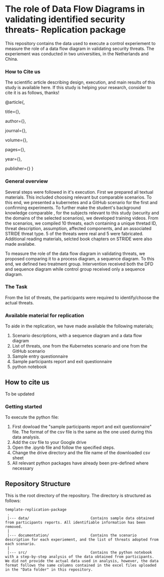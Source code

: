 # The role of Data Flow Diagrams in validating identified security threats- Replication package
This repository contains the data used to execute a control experiement to measure the role of a data flow diagram in validating security threats. The experiement was conducted in two universities, in the Netherlands and China.

### How to Cite us
The scientific article describing design, execution, and main results of this study is available here.
If this study is helping your research, consider to cite it is as follows, thanks!

@article{,

  title={},
  
  author={},
  
  journal={},
  
  volume={},
  
  pages={},
  
  year={},
  
  publisher={}
}

### General overview
Several steps were followed in it's execution. 
First we prepared all textual materials. This included choosing relevant but comparable scenarios. To this end, we presented a kubernetes and a GitHub scenario for the first and confirming experiments. To further make the student's background knowledge comparable , for the subjects relevant to this study (security and the domains of the selected scenarios), we developed training videos.
From the scenarios, we compiled 10 threats, each containing a unique thretad ID, threat description, assumption, affected components, and an associated STRIDE threat type. 5 of the threats were real and 5 were fabricated.
Additional reading materials, selcted book chapters on STRIDE were also made availabe.

To measure the role of the data flow diagram in validating threats, we proposed comparing it to a process diagram, a sequence diagram. To this end, we defined two treatment group. Intervention received both the DFD and sequence diagram while control group received only a sequence diagram.

### The Task
From the list of threats, the participants were required to identify/choose the actual threats.


### Available material for replication
To aide in the replication, we have made available the following materials;
1. Scenario descriptions, with a sequence diagram and a data flow diagram
2. List of threats, one from the Kubernetes scenario and one from the GitHub scenario
3. Sample entry questionnaire
4. Sample participants report and exit questionnaire
5. python notebook

## How to cite us
To be updated


### Getting started
To execute the python file:
1. First dowload the "sample participants report and exit questionnaire" file. The format of the csv file is the same as the one used during this data analysis.
2. Add the csv file to your Google drive
3. Open the .ipynb file and follow the specified steps. 
4. Change the drive directory and the file name of the downloaded csv sheet 
5. All relevant python packages have already been pre-defined where necessary



## Repository Structure
This is the root directory of the repository. The directory is structured as follows:

    template-replication-package
     .
     |--- data/                            Contains sample data obtained from participants reports. All identifiable information has been removed.
     |
     |--- documentation/                   Contains the scenario description for each experiement, and the list of threats adopted from each scenario.
     |
     |--- src/                             Contains the python notebook with a step-by-step analysis of the data obtained from participants. We did not provide the actual data used in analysis, however, the data format follows the same columns contained in the excel files uploaded in the "Data folder" in this repository. 
    
    
     
                         
  



